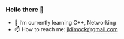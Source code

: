 ### Hello there 👋

- 🌱 I’m currently learning C++, Networking
- 📫 How to reach me: jklimock@gmail.com


<!--[![badgerwild's GitHub stats](https://github-readme-stats.vercel.app/api?username=badgerwild)](https://github.com/anuraghazra/github-readme-stats&theme=gruvbox&show_icons=true)

<!--
**badgerwild/badgerwild** is a ✨ _special_ ✨ repository because its `README.md` (this file) appears on your GitHub profile.

Here are some ideas to get you started:

- 🔭 I’m currently working on ...
- 🌱 I’m currently learning C++
- 👯 I’m looking to collaborate on ...
- 🤔 I’m looking for help with ...
- 💬 Ask me about ...
- 📫 How to reach me: jklimock@gmail.com.
- 😄 Pronouns: ...
- ⚡ Fun fact: ...
-->
